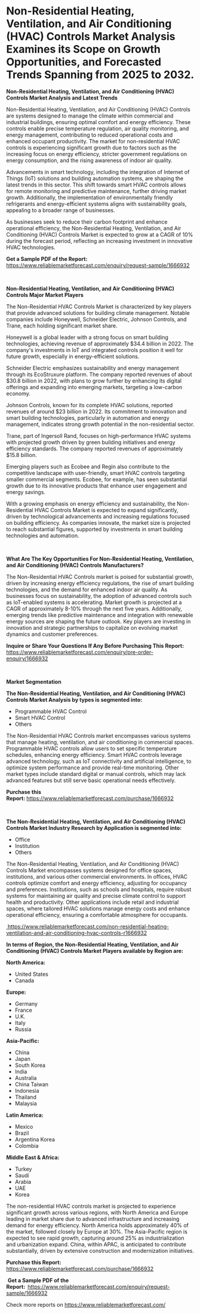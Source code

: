 <p><h1>Non-Residential Heating, Ventilation, and Air Conditioning (HVAC) Controls Market Analysis Examines its Scope on Growth Opportunities, and Forecasted Trends Spanning from 2025 to 2032.</h1></p><p><strong>Non-Residential Heating, Ventilation, and Air Conditioning (HVAC) Controls Market Analysis and Latest Trends</strong></p>
<p><p>Non-Residential Heating, Ventilation, and Air Conditioning (HVAC) Controls are systems designed to manage the climate within commercial and industrial buildings, ensuring optimal comfort and energy efficiency. These controls enable precise temperature regulation, air quality monitoring, and energy management, contributing to reduced operational costs and enhanced occupant productivity. The market for non-residential HVAC controls is experiencing significant growth due to factors such as the increasing focus on energy efficiency, stricter government regulations on energy consumption, and the rising awareness of indoor air quality.</p><p>Advancements in smart technology, including the integration of Internet of Things (IoT) solutions and building automation systems, are shaping the latest trends in this sector. This shift towards smart HVAC controls allows for remote monitoring and predictive maintenance, further driving market growth. Additionally, the implementation of environmentally friendly refrigerants and energy-efficient systems aligns with sustainability goals, appealing to a broader range of businesses.</p><p>As businesses seek to reduce their carbon footprint and enhance operational efficiency, the Non-Residential Heating, Ventilation, and Air Conditioning (HVAC) Controls Market is expected to grow at a CAGR of 10% during the forecast period, reflecting an increasing investment in innovative HVAC technologies.</p></p>
<p><strong>Get a Sample PDF of the Report:&nbsp;</strong> <a href="https://www.reliablemarketforecast.com/enquiry/request-sample/1666932?utm_campaign=2314&utm_medium=2&utm_source=Github&utm_content=ia&utm_term=27022025&utm_id=non-residential-heating-ventilation-and-air-conditioning-hvac-controls">https://www.reliablemarketforecast.com/enquiry/request-sample/1666932</a></p>
<p>&nbsp;</p>
<p><strong>Non-Residential Heating, Ventilation, and Air Conditioning (HVAC) Controls Major Market Players</strong></p>
<p><p>The Non-Residential HVAC Controls Market is characterized by key players that provide advanced solutions for building climate management. Notable companies include Honeywell, Schneider Electric, Johnson Controls, and Trane, each holding significant market share.</p><p>Honeywell is a global leader with a strong focus on smart building technologies, achieving revenue of approximately $34.4 billion in 2022. The company's investments in IoT and integrated controls position it well for future growth, especially in energy-efficient solutions.</p><p>Schneider Electric emphasizes sustainability and energy management through its EcoStruxure platform. The company reported revenues of about $30.8 billion in 2022, with plans to grow further by enhancing its digital offerings and expanding into emerging markets, targeting a low-carbon economy.</p><p>Johnson Controls, known for its complete HVAC solutions, reported revenues of around $23 billion in 2022. Its commitment to innovation and smart building technologies, particularly in automation and energy management, indicates strong growth potential in the non-residential sector.</p><p>Trane, part of Ingersoll Rand, focuses on high-performance HVAC systems with projected growth driven by green building initiatives and energy efficiency standards. The company reported revenues of approximately $15.8 billion.</p><p>Emerging players such as Ecobee and Regin also contribute to the competitive landscape with user-friendly, smart HVAC controls targeting smaller commercial segments. Ecobee, for example, has seen substantial growth due to its innovative products that enhance user engagement and energy savings.</p><p>With a growing emphasis on energy efficiency and sustainability, the Non-Residential HVAC Controls Market is expected to expand significantly, driven by technological advancements and increasing regulations focused on building efficiency. As companies innovate, the market size is projected to reach substantial figures, supported by investments in smart building technologies and automation.</p></p>
<p>&nbsp;</p>
<p><strong>What Are The Key Opportunities For Non-Residential Heating, Ventilation, and Air Conditioning (HVAC) Controls Manufacturers?</strong></p>
<p><p>The Non-Residential HVAC Controls market is poised for substantial growth, driven by increasing energy efficiency regulations, the rise of smart building technologies, and the demand for enhanced indoor air quality. As businesses focus on sustainability, the adoption of advanced controls such as IoT-enabled systems is accelerating. Market growth is projected at a CAGR of approximately 8-10% through the next five years. Additionally, emerging trends like predictive maintenance and integration with renewable energy sources are shaping the future outlook. Key players are investing in innovation and strategic partnerships to capitalize on evolving market dynamics and customer preferences.</p></p>
<p><strong>Inquire or Share Your Questions If Any Before Purchasing This Report:</strong> <a href="https://www.reliablemarketforecast.com/enquiry/pre-order-enquiry/1666932?utm_campaign=2314&utm_medium=2&utm_source=Github&utm_content=ia&utm_term=27022025&utm_id=non-residential-heating-ventilation-and-air-conditioning-hvac-controls">https://www.reliablemarketforecast.com/enquiry/pre-order-enquiry/1666932</a></p>
<p>&nbsp;</p>
<p><strong>Market Segmentation</strong></p>
<p><strong>The Non-Residential Heating, Ventilation, and Air Conditioning (HVAC) Controls Market Analysis by types is segmented into:</strong></p>
<p><ul><li>Programmable HVAC Control</li><li>Smart HVAC Control</li><li>Others</li></ul></p>
<p><p>The Non-Residential HVAC Controls market encompasses various systems that manage heating, ventilation, and air conditioning in commercial spaces. Programmable HVAC controls allow users to set specific temperature schedules, enhancing energy efficiency. Smart HVAC controls leverage advanced technology, such as IoT connectivity and artificial intelligence, to optimize system performance and provide real-time monitoring. Other market types include standard digital or manual controls, which may lack advanced features but still serve basic operational needs effectively.</p></p>
<p><strong>Purchase this Report:&nbsp;</strong><a href="https://www.reliablemarketforecast.com/purchase/1666932?utm_campaign=2314&utm_medium=2&utm_source=Github&utm_content=ia&utm_term=27022025&utm_id=non-residential-heating-ventilation-and-air-conditioning-hvac-controls">https://www.reliablemarketforecast.com/purchase/1666932</a></p>
<p>&nbsp;</p>
<p><strong>The Non-Residential Heating, Ventilation, and Air Conditioning (HVAC) Controls Market Industry Research by Application is segmented into:</strong></p>
<p><ul><li>Office</li><li>Institution</li><li>Others</li></ul></p>
<p><p>The Non-Residential Heating, Ventilation, and Air Conditioning (HVAC) Controls Market encompasses systems designed for office spaces, institutions, and various other commercial environments. In offices, HVAC controls optimize comfort and energy efficiency, adjusting for occupancy and preferences. Institutions, such as schools and hospitals, require robust systems for maintaining air quality and precise climate control to support health and productivity. Other applications include retail and industrial spaces, where tailored HVAC solutions manage energy costs and enhance operational efficiency, ensuring a comfortable atmosphere for occupants.</p></p>
<p><a href="https://www.reliablemarketforecast.com/non-residential-heating-ventilation-and-air-conditioning-hvac-controls-r1666932?utm_campaign=2314&utm_medium=2&utm_source=Github&utm_content=ia&utm_term=27022025&utm_id=non-residential-heating-ventilation-and-air-conditioning-hvac-controls">&nbsp;https://www.reliablemarketforecast.com/non-residential-heating-ventilation-and-air-conditioning-hvac-controls-r1666932</a></p>
<p><strong>In terms of Region, the Non-Residential Heating, Ventilation, and Air Conditioning (HVAC) Controls Market Players available by Region are:</strong></p>
<p>
    <p> <strong> North America: </strong>
        <ul>
            <li>United States</li>
            <li>Canada</li>
        </ul>
        </p> 
    <p> <strong> Europe: </strong>
        <ul>
            <li>Germany</li>
            <li>France</li>
            <li>U.K.</li>
            <li>Italy</li>
            <li>Russia</li>
        </ul>
        </p> 
    <p> <strong> Asia-Pacific: </strong>
        <ul>
            <li>China</li>
            <li>Japan</li>
            <li>South Korea</li>
            <li>India</li>
            <li>Australia</li>
            <li>China Taiwan</li>
            <li>Indonesia</li>
            <li>Thailand</li>
            <li>Malaysia</li>
        </ul>
        </p> 
    <p> <strong> Latin America: </strong>
        <ul>
            <li>Mexico</li>
            <li>Brazil</li>
            <li>Argentina Korea</li>
            <li>Colombia</li>
        </ul>
        </p> 
    <p> <strong> Middle East & Africa: </strong>
        <ul>
            <li>Turkey</li>
            <li>Saudi</li>
            <li>Arabia</li>
            <li>UAE</li>
            <li>Korea</li>
        </ul>
    </p>
    </p>
<p><p>The non-residential HVAC controls market is projected to experience significant growth across various regions, with North America and Europe leading in market share due to advanced infrastructure and increasing demand for energy efficiency. North America holds approximately 40% of the market, followed closely by Europe at 30%. The Asia-Pacific region is expected to see rapid growth, capturing around 25% as industrialization and urbanization expand. China, within APAC, is anticipated to contribute substantially, driven by extensive construction and modernization initiatives.</p></p>
<p><strong>Purchase this Report: </strong><a href="https://www.reliablemarketforecast.com/purchase/1666932?utm_campaign=2314&utm_medium=2&utm_source=Github&utm_content=ia&utm_term=27022025&utm_id=non-residential-heating-ventilation-and-air-conditioning-hvac-controls">https://www.reliablemarketforecast.com/purchase/1666932</a></p>
<p>&nbsp;<strong>Get a Sample PDF of the Report:&nbsp;&nbsp;</strong><a href="https://www.reliablemarketforecast.com/enquiry/request-sample/1666932?utm_campaign=2314&utm_medium=2&utm_source=Github&utm_content=ia&utm_term=27022025&utm_id=non-residential-heating-ventilation-and-air-conditioning-hvac-controls">https://www.reliablemarketforecast.com/enquiry/request-sample/1666932</a></p>
<p><strong></strong></p>
<p>Check more reports on <a href="https://www.reliablemarketforecast.com/?utm_campaign=2314&utm_medium=2&utm_source=Github&utm_content=ia&utm_term=27022025&utm_id=non-residential-heating-ventilation-and-air-conditioning-hvac-controls">https://www.reliablemarketforecast.com/</a></p>